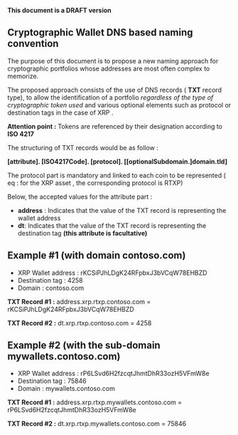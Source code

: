 
**This document is a DRAFT version**

## Cryptographic Wallet DNS based naming convention

The purpose of this document is to propose a new naming approach for cryptographic portfolios whose addresses are most often complex to memorize.

The proposed approach consists of the use of DNS records ( **TXT** record type), to allow the identification of a portfolio *regardless of the type of cryptographic token used* and various optional elements such as protocol or destination tags in the case of XRP .

**Attention point :** Tokens are referenced by their designation according to **ISO 4217**

The structuring of TXT records would be as follow :

**[attribute]. [ISO4217Code]. [protocol]. [[optionalSubdomain.]domain.tld]**

The protocol part is mandatory and linked to each coin to be represented ( eq : for the XRP asset , the corresponding protocol is RTXP)

Below, the accepted values for the attribute part :

 - **address** : Indicates that the value of the TXT record is representing the wallet address
 - **dt**:   Indicates that the value of the TXT record is representing the destination tag **(this attribute is facultative)**

## Example #1 (with domain contoso.com)

 - XRP Wallet address : rKCSiPJhLDgK24RFpbxJ3bVCqW78EHBZD 
 - Destination tag : 4258
 - Domain : contoso.com

**TXT Record #1 :**
address.xrp.rtxp.contoso.com = rKCSiPJhLDgK24RFpbxJ3bVCqW78EHBZD

**TXT Record #2 :**
dt.xrp.rtxp.contoso.com = 4258

## Example #2 (with the sub-domain mywallets.contoso.com)

 - XRP Wallet address : rP6LSvd6H2fzcqtJhmtDhR33ozH5VFmW8e
 - Destination tag : 75846
 - Domain : mywallets.contoso.com

**TXT Record #1 :**
address.xrp.rtxp.mywallets.contoso.com = rP6LSvd6H2fzcqtJhmtDhR33ozH5VFmW8e

**TXT Record #2 :**
dt.xrp.rtxp.mywallets.contoso.com = 75846

